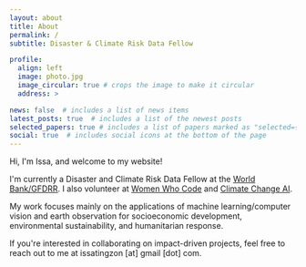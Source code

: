 ```yaml
---
layout: about
title: About
permalink: /
subtitle: Disaster & Climate Risk Data Fellow

profile:
  align: left
  image: photo.jpg
  image_circular: true # crops the image to make it circular
  address: >

news: false  # includes a list of news items
latest_posts: true  # includes a list of the newest posts
selected_papers: true # includes a list of papers marked as "selected={true}"
social: true  # includes social icons at the bottom of the page
---
```


Hi, I'm Issa, and welcome to my website!

I'm currently a Disaster and Climate Risk Data Fellow at the <a href='https://www.gfdrr.org/en'>World Bank/GFDRR</a>. I also volunteer at <a href='https://www.womenwhocode.com/manila/about'>Women Who Code</a> and <a href='https://www.climatechange.ai/'>Climate Change AI</a>. 

My work focuses mainly on the applications of machine learning/computer vision and earth observation for socioeconomic development, environmental sustainability, and humanitarian response. 

If you're interested in collaborating on impact-driven projects, feel free to reach out to me at issatingzon [at] gmail [dot] com.
